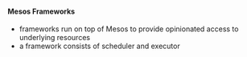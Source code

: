 #### Mesos Frameworks

 * frameworks run on top of Mesos to provide opinionated access to underlying resources
 * a framework consists of scheduler and executor
 